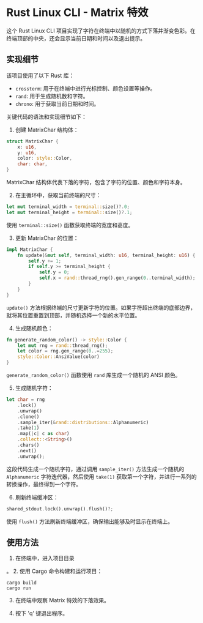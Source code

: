 # Rust Linux CLI - Matrix 特效

这个 Rust Linux CLI 项目实现了字符在终端中以随机的方式下落并渐变色彩。在终端顶部的中央，还会显示当前日期和时间以及退出提示。

## 实现细节

该项目使用了以下 Rust 库：

- `crossterm`: 用于在终端中进行光标控制、颜色设置等操作。
- `rand`: 用于生成随机数和字符。
- `chrono`: 用于获取当前日期和时间。

关键代码的语法和实现细节如下：

1. 创建 MatrixChar 结构体：

```rust
struct MatrixChar {
    x: u16,
    y: u16,
    color: style::Color,
    char: char,
}
```

MatrixChar 结构体代表下落的字符，包含了字符的位置、颜色和字符本身。

2. 在主循环中，获取当前终端的尺寸：

```rust
let mut terminal_width = terminal::size()?.0;
let mut terminal_height = terminal::size()?.1;
```

使用 `terminal::size()` 函数获取终端的宽度和高度。

3. 更新 MatrixChar 的位置：

```rust
impl MatrixChar {
    fn update(&mut self, terminal_width: u16, terminal_height: u16) {
        self.y += 1;
        if self.y >= terminal_height {
            self.y = 0;
            self.x = rand::thread_rng().gen_range(0..terminal_width);
        }
    }
}
```

`update()` 方法根据终端的尺寸更新字符的位置。如果字符超出终端的底部边界，就将其位置重置到顶部，并随机选择一个新的水平位置。

4. 生成随机颜色：

```rust
fn generate_random_color() -> style::Color {
    let mut rng = rand::thread_rng();
    let color = rng.gen_range(0..=255);
    style::Color::AnsiValue(color)
}
```

`generate_random_color()` 函数使用 `rand` 库生成一个随机的 ANSI 颜色。

5. 生成随机字符：

```rust
let char = rng
    .lock()
    .unwrap()
    .clone()
    .sample_iter(&rand::distributions::Alphanumeric)
    .take(1)
    .map(|c| c as char)
    .collect::<String>()
    .chars()
    .next()
    .unwrap();
```

这段代码生成一个随机字符，通过调用 `sample_iter()` 方法生成一个随机的 `Alphanumeric` 字符迭代器，然后使用 `take(1)` 获取第一个字符，并进行一系列的转换操作，最终得到一个字符。

6. 刷新终端缓冲区：

```rust
shared_stdout.lock().unwrap().flush()?;
```

使用 `flush()` 方法刷新终端缓冲区，确保输出能够及时显示在终端上。

## 使用方法

1. 在终端中，进入项目目录

。
2. 使用 Cargo 命令构建和运行项目：

```
cargo build
cargo run
```

3. 在终端中观察 Matrix 特效的下落效果。

4. 按下 'q' 键退出程序。